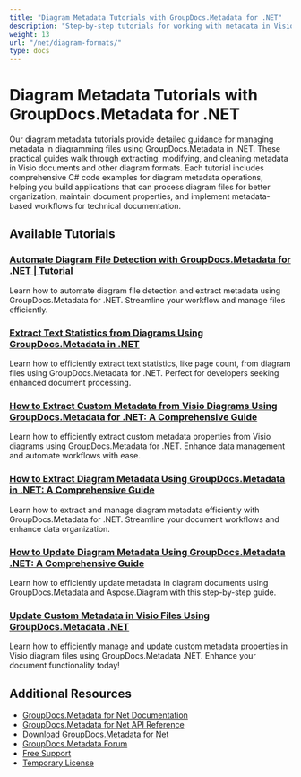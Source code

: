 ```yaml
---
title: "Diagram Metadata Tutorials with GroupDocs.Metadata for .NET"
description: "Step-by-step tutorials for working with metadata in Visio and other diagram formats using GroupDocs.Metadata for .NET."
weight: 13
url: "/net/diagram-formats/"
type: docs
---
```

# Diagram Metadata Tutorials with GroupDocs.Metadata for .NET

Our diagram metadata tutorials provide detailed guidance for managing metadata in diagramming files using GroupDocs.Metadata in .NET. These practical guides walk through extracting, modifying, and cleaning metadata in Visio documents and other diagram formats. Each tutorial includes comprehensive C# code examples for diagram metadata operations, helping you build applications that can process diagram files for better organization, maintain document properties, and implement metadata-based workflows for technical documentation.

## Available Tutorials

### [Automate Diagram File Detection with GroupDocs.Metadata for .NET | Tutorial](./automate-diagram-detection-groupdocs-metadata-net/)
Learn how to automate diagram file detection and extract metadata using GroupDocs.Metadata for .NET. Streamline your workflow and manage files efficiently.

### [Extract Text Statistics from Diagrams Using GroupDocs.Metadata in .NET](./extract-text-statistics-groupdocs-metadata-net/)
Learn how to efficiently extract text statistics, like page count, from diagram files using GroupDocs.Metadata for .NET. Perfect for developers seeking enhanced document processing.

### [How to Extract Custom Metadata from Visio Diagrams Using GroupDocs.Metadata for .NET&#58; A Comprehensive Guide](./extract-custom-metadata-visio-groupdocs-metadata-net/)
Learn how to efficiently extract custom metadata properties from Visio diagrams using GroupDocs.Metadata for .NET. Enhance data management and automate workflows with ease.

### [How to Extract Diagram Metadata Using GroupDocs.Metadata in .NET&#58; A Comprehensive Guide](./extract-diagram-metadata-groupdocs-dotnet/)
Learn how to extract and manage diagram metadata efficiently with GroupDocs.Metadata for .NET. Streamline your document workflows and enhance data organization.

### [How to Update Diagram Metadata Using GroupDocs.Metadata .NET&#58; A Comprehensive Guide](./update-diagram-metadata-groupdocs-net/)
Learn how to efficiently update metadata in diagram documents using GroupDocs.Metadata and Aspose.Diagram with this step-by-step guide.

### [Update Custom Metadata in Visio Files Using GroupDocs.Metadata .NET](./update-custom-metadata-visio-groupdocs-metadata-net/)
Learn how to efficiently manage and update custom metadata properties in Visio diagram files using GroupDocs.Metadata .NET. Enhance your document functionality today!

## Additional Resources

- [GroupDocs.Metadata for Net Documentation](https://docs.groupdocs.com/metadata/net/)
- [GroupDocs.Metadata for Net API Reference](https://reference.groupdocs.com/metadata/net/)
- [Download GroupDocs.Metadata for Net](https://releases.groupdocs.com/metadata/net/)
- [GroupDocs.Metadata Forum](https://forum.groupdocs.com/c/metadata)
- [Free Support](https://forum.groupdocs.com/)
- [Temporary License](https://purchase.groupdocs.com/temporary-license/)
